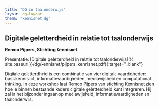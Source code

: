 ```yaml
---
title: "DG in taalonderwijs"
layout: dg-layout
thema: "kennisnet-dg"
---
```


##  Digitale geletterdheid in relatie tot taalonderwijs

**Remco Pijpers, Stichting Kennisnet**

Presentatie: [Digitale geletterdheid in relatie tot taalonderwijs]({{ site.baseurl }}/dg/kennisnet/pijpers_kennisnet.pdf){:target="_blank"}

Digitale geletterdheid is een combinatie van vier digitale vaardigheden:
basiskennis ict, informatievaardigheden, mediawijsheid en computational thinking.
In deze workshop laat Remco Pijpers van stichting Kennisnet zien hoe je binnen bestaande kaders digitale geletterdheid kunt integreren.
Hij zal in het bijzonder ingaan op mediawijsheid, informatievaardigheden en taalonderwijs.
